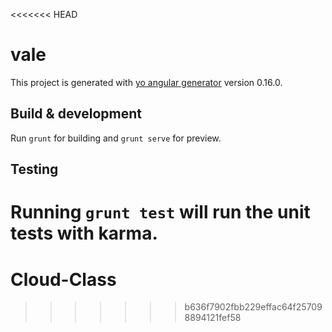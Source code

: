 <<<<<<< HEAD
# vale

This project is generated with [yo angular generator](https://github.com/yeoman/generator-angular)
version 0.16.0.

## Build & development

Run `grunt` for building and `grunt serve` for preview.

## Testing

Running `grunt test` will run the unit tests with karma.
=======
# Cloud-Class
>>>>>>> b636f7902fbb229effac64f257098894121fef58
